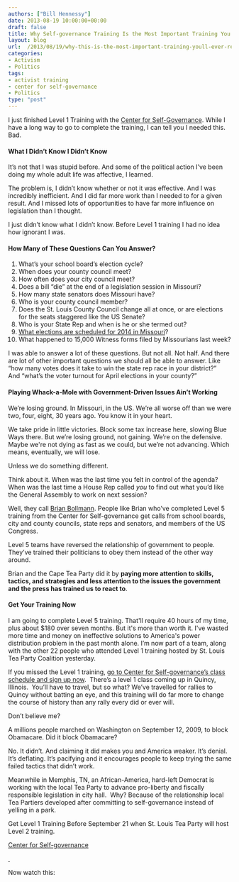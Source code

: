 ```yaml
---
authors: ["Bill Hennessy"]
date: 2013-08-19 10:00:00+00:00
draft: false
title: Why Self-governance Training Is the Most Important Training You’ll Ever Receive
layout: blog
url:  /2013/08/19/why-this-is-the-most-important-training-youll-ever-receive/
categories:
- Activism
- Politics
tags:
- activist training
- center for self-governance
- Politics
type: "post"
---
```


I just finished Level 1 Training with the [Center for Self-Governance](https://www.tncsg.org/). While I have a long way to go to complete the training, I can tell you I needed this. Bad.


#### What I Didn’t Know I Didn’t Know


It’s not that I was stupid before. And some of the political action I’ve been doing my whole adult life was affective, I learned.

The problem is, I didn’t know whether or not it was effective. And I was incredibly inefficient. And I did far more work than I needed to for a given result. And I missed lots of opportunities to have far more influence on legislation than I thought.

I just didn’t know what I didn’t know. Before Level 1 training I had no idea how ignorant I was.


#### How Many of These Questions Can You Answer?





  1. What’s your school board’s election cycle?
  2. When does your county council meet?
  3. How often does your city council meet?
  4. Does a bill “die” at the end of a legislation session in Missouri?
  5. How many state senators does Missouri have?
  6. Who is your county council member?
  7. Does the St. Louis County Council change all at once, or are elections for the seats staggered like the US Senate?
  8. Who is your State Rep and when is he or she termed out?
  9. [What elections are scheduled for 2014 in Missouri](https://www.sos.mo.gov/elections/calendar/2014cal.asp)?
  10. What happened to 15,000 Witness forms filed by Missourians last week?

I was able to answer a lot of these questions. But not all. Not half. And there are lot of other important questions we should all be able to answer. Like “how many votes does it take to win the state rep race in your district?”  And “what’s the voter turnout for April elections in your county?”


#### Playing Whack-a-Mole with Government-Driven Issues Ain’t Working


We’re losing ground. In Missouri, in the US. We’re all worse off than we were two, four, eight, 30 years ago. You know it in your heart.

We take pride in little victories. Block some tax increase here, slowing Blue Ways there. But we’re losing ground, not gaining. We’re on the defensive. Maybe we're not dying as fast as we could, but we’re not advancing. Which means, eventually, we will lose.

Unless we do something different.

Think about it. When was the last time you felt in control of the agenda? When was the last time a House Rep called _you_ to find out what you’d like the General Assembly to work on next session?

Well, they call [Brian Bollmann](https://rockinconservative.com/). People like Brian who’ve completed Level 5 training from the Center for Self-governance get calls from school boards, city and county councils, state reps and senators, and members of the US Congress.

Level 5 teams have reversed the relationship of government to people. They’ve trained their politicians to obey them instead of the other way around.

Brian and the Cape Tea Party did it by **paying more attention to skills, tactics, and strategies and less attention to the issues the government and the press has trained us to react to**.


#### Get Your Training Now


I am going to complete Level 5 training. That'll require 40 hours of my time, plus about $180 over seven months. But it's more than worth it. I've wasted more time and money on ineffective solutions to America's power distribution problem in the past month alone. I’m now part of a team, along with the other 22 people who attended Level 1 training hosted by St. Louis Tea Party Coalition yesterday.

If you missed the Level 1 training, [go to Center for Self-governance’s class schedule and sign up now](https://www.tncsg.org/classes/).  There’s a level 1 class coming up in Quincy, Illinois.  You’ll have to travel, but so what? We’ve travelled for rallies to Quincy without batting an eye, and this training will do far more to change the course of history than any rally every did or ever will.

Don’t believe me?

A millions people marched on Washington on September 12, 2009, to block Obamacare. Did it block Obamacare?

No. It didn’t. And claiming it did makes you and America weaker. It’s denial. It’s deflating. It’s pacifying and it encourages people to keep trying the same failed tactics that didn’t work.

Meanwhile in Memphis, TN, an African-America, hard-left Democrat is working with the local Tea Party to advance pro-liberty and fiscally responsible legislation in city hall.  Why? Because of the relationship local Tea Partiers developed after committing to self-governance instead of yelling in a park.

Get Level 1 Training Before September 21 when St. Louis Tea Party will host Level 2 training.

[Center for Self-governance](https://youtu.be/Cl81UqChcrg)

[ ](https://youtu.be/Cl81UqChcrg)

Now watch this:

